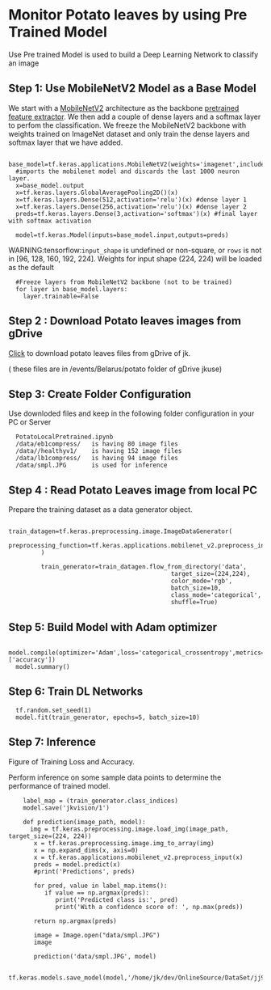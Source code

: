 # Monitor Potato leaves by using Pre Trained Model

Use Pre trained Model is used to build a  Deep Learning Network to classify an image 


## Step 1: Use MobileNetV2 Model as a Base Model
We start with a [MobileNetV2](https://arxiv.org/abs/1801.04381) architecture as the backbone [pretrained feature extractor](https://github.com/tensorflow/models/tree/master/research/slim/nets/mobilenet). We then add a couple of dense layers and a softmax layer to perfom the classification. We freeze the MobileNetV2 backbone with weights trained on ImageNet dataset and only train the dense layers and softmax layer that we have added.


      base_model=tf.keras.applications.MobileNetV2(weights='imagenet',include_top=False) 
      #imports the mobilenet model and discards the last 1000 neuron layer.
      x=base_model.output
      x=tf.keras.layers.GlobalAveragePooling2D()(x)
      x=tf.keras.layers.Dense(512,activation='relu')(x) #dense layer 1
      x=tf.keras.layers.Dense(256,activation='relu')(x) #dense layer 2
      preds=tf.keras.layers.Dense(3,activation='softmax')(x) #final layer with softmax activation

      model=tf.keras.Model(inputs=base_model.input,outputs=preds)
      
WARNING:tensorflow:`input_shape` is undefined or non-square, or `rows` is not in [96, 128, 160, 192, 224]. Weights for input shape (224, 224) will be loaded as the default

      #Freeze layers from MobileNetV2 backbone (not to be trained)
      for layer in base_model.layers:
        layer.trainable=False


## Step 2 : Download Potato leaves images from gDrive
   
  
[Click](https://drive.google.com/drive/folders/1_tvKRq8S6N_Je3Lbhhr3kdBUwmH8Luet?usp=share_link) to download potato leaves files from gDrive of jk. 

( these files are in /events/Belarus/potato folder of gDrive jkuse)

##  Step 3:  Create Folder Configuration

 Use downloded files and keep in the following folder configuration in your PC or Server
 
      PotatoLocalPretrained.ipynb
      /data/eb1compress/   is having 80 image files
      /data//healthyv1/    is having 152 image files
      /data/lb1compress/   is having 94 image files
      /data/smpl.JPG       is used for inference
      
## Step 4 :  Read Potato Leaves image from local PC

Prepare the training dataset as a data generator object.

             train_datagen=tf.keras.preprocessing.image.ImageDataGenerator(
             preprocessing_function=tf.keras.applications.mobilenet_v2.preprocess_input
             ) 
             
             train_generator=train_datagen.flow_from_directory('data',
                                                 target_size=(224,224),
                                                 color_mode='rgb',
                                                 batch_size=10,
                                                 class_mode='categorical',
                                                 shuffle=True)
                                                 
                                                 
                                                 
## Step 5: Build Model with Adam optimizer
  
      model.compile(optimizer='Adam',loss='categorical_crossentropy',metrics=['accuracy'])
      model.summary()
      
 ## Step 6: Train DL Networks
 
 
      tf.random.set_seed(1)
      model.fit(train_generator, epochs=5, batch_size=10)

 ## Step 7: Inference
 
 Figure of Training Loss and Accuracy.
 
 Perform inference on some sample data points to determine the performance of trained model.

        label_map = (train_generator.class_indices)
        model.save('jkvision/1')
        
        def prediction(image_path, model):
          img = tf.keras.preprocessing.image.load_img(image_path, target_size=(224, 224))
           x = tf.keras.preprocessing.image.img_to_array(img)
           x = np.expand_dims(x, axis=0)
           x = tf.keras.applications.mobilenet_v2.preprocess_input(x)
           preds = model.predict(x)
           #print('Predictions', preds)
    
           for pred, value in label_map.items():    
              if value == np.argmax(preds):
                 print('Predicted class is:', pred)
                 print('With a confidence score of: ', np.max(preds))
    
           return np.argmax(preds)
           
           image = Image.open("data/smpl.JPG")
           image
           
           prediction('data/smpl.JPG', model)
           
           tf.keras.models.save_model(model,'/home/jk/dev/OnlineSource/DataSet/jj9Model.h5')
        

